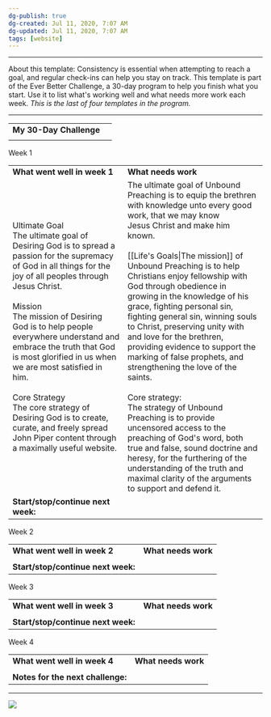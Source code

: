 ```yaml
---
dg-publish: true
dg-created: Jul 11, 2020, 7:07 AM
dg-updated: Jul 11, 2020, 7:07 AM
tags: [website]
---
```


* * *

About this template:
Consistency is essential when attempting to reach a goal, and regular check-ins can help you stay on track. This template is part of the Ever Better Challenge, a 30-day program to help you finish what you start. Use it to list what's working well and what needs more work each week. _This is the last of four templates in the program._ 

* * *
|                         |     |
| ----------------------- | --- |
| **My 30-Day Challenge** |     |
|                         |     |

Week 1

|     |     |
| --- | --- |
| **What went well in week 1** | **What needs work** |
| Ultimate Goal<br>The ultimate goal of Desiring God is to spread a passion for the supremacy of God in all things for the joy of all peoples through Jesus Christ.<br><br>Mission<br>The mission of Desiring God is to help people everywhere understand and embrace the truth that God is most glorified in us when we are most satisfied in him.<br><br>Core Strategy<br>The core strategy of Desiring God is to create, curate, and freely spread John Piper content through a maximally useful website. | The ultimate goal of Unbound Preaching is to equip the brethren with knowledge unto every good work, that we may know Jesus Christ and make him known.<br><br>[[Life's Goals\|The mission]] of Unbound Preaching is to help Christians enjoy fellowship with God through obedience in growing in the knowledge of his grace, fighting personal sin, fighting general sin, winning souls to Christ, preserving unity with and love for the brethren, providing evidence to support the marking of false prophets, and strengthening the love of the saints.<br><br>Core strategy:<br>The strategy of Unbound Preaching is to provide uncensored access to the preaching of God's word, both true and false, sound doctrine and heresy, for the furthering of the understanding of the truth and maximal clarity of the arguments to support and defend it. |
| **Start/stop/continue next week:** |     |

Week 2

|     |     |
| --- | --- |
| **What went well in week 2** | **What needs work** |
|     |     |
| **Start/stop/continue next week:** |     |

Week 3

|     |     |
| --- | --- |
| **What went well in week 3** | **What needs work** |
|     |     |
| **Start/stop/continue next week:** |     |

Week 4

|     |     |
| --- | --- |
| **What went well in week 4** | **What needs work** |
|     |     |
| **Notes for the next challenge:** |     |

* * *

![](https://i.imgur.com/Hp9SHB3.png)


